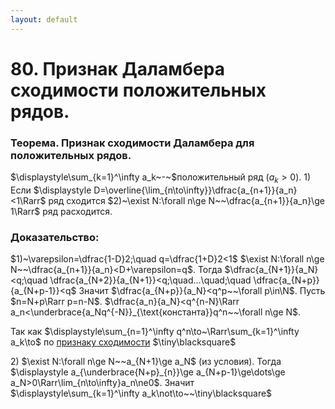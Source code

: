 ```yaml
---
layout: default
---
```

# 80. Признак Даламбера сходимости положительных рядов.

### Теорема. Признак сходимости Даламбера для положительных рядов.
$\displaystyle\sum_{k=1}^\infty a_k~-~$положительный ряд $(a_k>0)$.
$1)$ Если $\displaystyle D=\overline{\lim_{n\to\infty}}\dfrac{a_{n+1}}{a_n}<1\Rarr$ ряд сходится
$2)~\exist N:\forall n\ge N~~\dfrac{a_{n+1}}{a_n}\ge 1\Rarr$ ряд расходится.

### Доказательство:
$1)~\varepsilon=\dfrac{1-D}2;\quad q=\dfrac{1+D}2<1$
$\exist N:\forall n\ge N~~\dfrac{a_{n+1}}{a_n}<D+\varepsilon=q$.
Тогда $\dfrac{a_{N+1}}{a_N}<q;\quad \dfrac{a_{N+2}}{a_{N+1}}<q;\quad...\quad;\quad \dfrac{a_{N+p}}{a_{N+p-1}}<q$
Значит $\dfrac{a_{N+p}}{a_N}<q^p~~\forall p\in\N$.
Пусть $n=N+p\Rarr p=n-N$.
$\dfrac{a_n}{a_N}<q^{n-N}\Rarr a_n<\underbrace{a_Nq^{-N}}_{\text{константа}}q^n~~\forall n\ge N$.

Так как $\displaystyle\sum_{n=1}^\infty q^n\to~\Rarr\sum_{k=1}^\infty a_k\to$ по [признаку сходимости](77.md)  $\tiny\blacksquare$

$2)$ $\exist N:\forall n\ge N~~a_{N+1}\ge a_N$ (из условия).
Тогда $\displaystyle a_{\underbrace{N+p}_{n}}\ge a_{N+p-1}\ge\dots\ge a_N>0\Rarr\lim_{n\to\infty}a_n\ne0$.
Значит $\displaystyle\sum_{k=1}^\infty a_k\not\to~~\tiny\blacksquare$